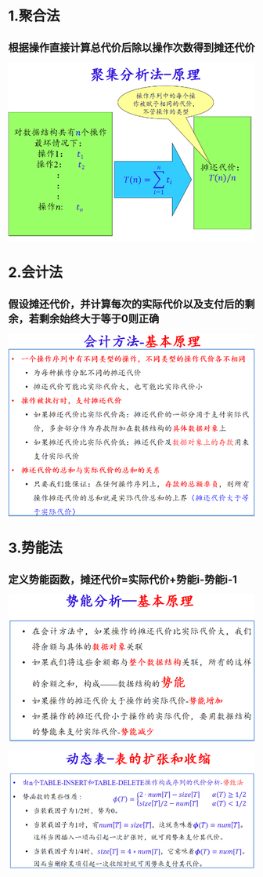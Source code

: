 # 1.聚合法
## 根据操作直接计算总代价后除以操作次数得到摊还代价
![输入图片说明](/imgs/2025-06-13/XELhP7SRxOG5SAsc.png)
# 2.会计法
## 假设摊还代价，并计算每次的实际代价以及支付后的剩余，若剩余始终大于等于0则正确
![输入图片说明](/imgs/2025-06-13/rLZzzlGUvCYECoqT.png)
# 3.势能法
## 定义势能函数，摊还代价=实际代价+势能i-势能i-1
![输入图片说明](/imgs/2025-06-13/fHYkNHyhJqF0qWaK.png)

![输入图片说明](/imgs/2025-06-13/AMB6jl6hX65CIG5E.png)
<!--stackedit_data:
eyJoaXN0b3J5IjpbLTUwMjY4NjgxLDkzMjYzODgxXX0=
-->
